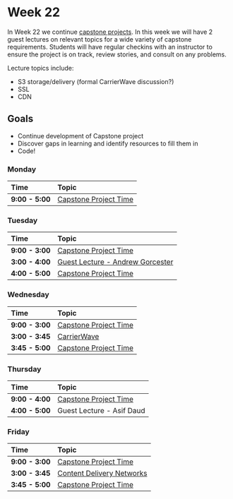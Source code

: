 # Week 22

In Week 22 we continue [capstone projects](../capstone/capstone.md). In this week we will have 2 guest lectures on relevant topics for a wide variety of capstone requirements. Students will have regular checkins with an instructor to ensure the project is on track, review stories, and consult on any problems.

Lecture topics include:
+ S3 storage/delivery (formal CarrierWave discussion?)
+ SSL
+ CDN

## Goals

+ Continue development of Capstone project
+ Discover gaps in learning and identify resources to fill them in
+ Code!

### Monday

| Time             | Topic                                            |
|:-----------------|:-------------------------------------------------|
| **9:00 - 5:00**  | [Capstone Project Time](../capstone/capstone.md) |


### Tuesday

| Time             | Topic                                                   |
|:-----------------|:--------------------------------------------------------|
| **9:00 - 3:00**  | [Capstone Project Time](../capstone/capstone.md)        |
| **3:00 - 4:00**  | [Guest Lecture - Andrew Gorcester](tuesday/security.md) |
| **4:00 - 5:00**  | [Capstone Project Time](../capstone/capstone.md)        |

### Wednesday

| Time            | Topic                                            |
|:----------------|:-------------------------------------------------|
| **9:00 - 3:00** | [Capstone Project Time](../capstone/capstone.md) |
| **3:00 - 3:45** | [CarrierWave](wednesday/carrierwave.md)          |
| **3:45 - 5:00** | [Capstone Project Time](../capstone/capstone.md) |

### Thursday

| Time            | Topic                                            |
|:----------------|:-------------------------------------------------|
| **9:00 - 4:00** | [Capstone Project Time](../capstone/capstone.md) |
| **4:00 - 5:00** | Guest Lecture - Asif Daud                         |


### Friday

| Time            | Topic                                            |
|:----------------|:-------------------------------------------------|
| **9:00 - 3:00** | [Capstone Project Time](../capstone/capstone.md) |
| **3:00 - 3:45** | [Content Delivery Networks](friday/cdn.md)       |
| **3:45 - 5:00** | [Capstone Project Time](../capstone/capstone.md) |


